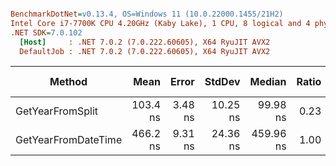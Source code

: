 ``` ini

BenchmarkDotNet=v0.13.4, OS=Windows 11 (10.0.22000.1455/21H2)
Intel Core i7-7700K CPU 4.20GHz (Kaby Lake), 1 CPU, 8 logical and 4 physical cores
.NET SDK=7.0.102
  [Host]     : .NET 7.0.2 (7.0.222.60605), X64 RyuJIT AVX2
  DefaultJob : .NET 7.0.2 (7.0.222.60605), X64 RyuJIT AVX2


```
|              Method |     Mean |   Error |   StdDev |    Median | Ratio | RatioSD | Rank |   Gen0 | Allocated | Alloc Ratio |
|-------------------- |---------:|--------:|---------:|----------:|------:|--------:|-----:|-------:|----------:|------------:|
|    GetYearFromSplit | 103.4 ns | 3.48 ns | 10.25 ns |  99.98 ns |  0.23 |    0.02 |    1 | 0.0381 |     160 B |          NA |
| GetYearFromDateTime | 466.2 ns | 9.31 ns | 24.36 ns | 459.96 ns |  1.00 |    0.00 |    2 |      - |         - |          NA |
